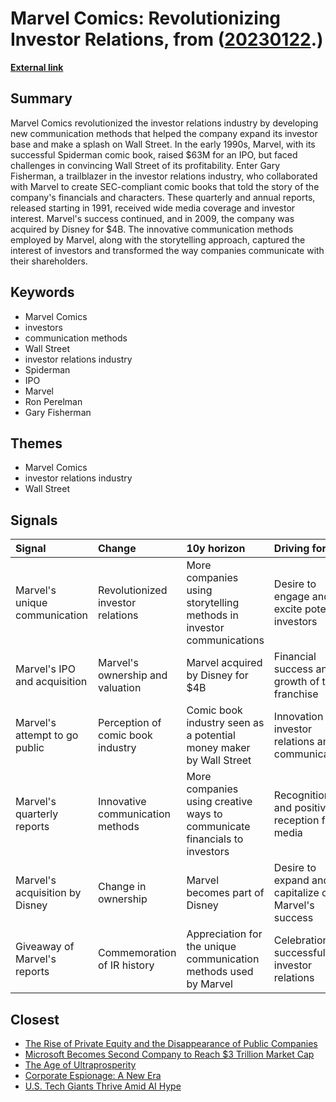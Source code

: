 # __Marvel Comics: Revolutionizing Investor Relations__, from ([20230122](https://kghosh.substack.com/p/20230122).)

__[External link](https://equity-animal.beehiiv.com/p/marvel-comics-captured-generation-investors?utm_source=substack&utm_medium=email)__



## Summary

Marvel Comics revolutionized the investor relations industry by developing new communication methods that helped the company expand its investor base and make a splash on Wall Street. In the early 1990s, Marvel, with its successful Spiderman comic book, raised $63M for an IPO, but faced challenges in convincing Wall Street of its profitability. Enter Gary Fisherman, a trailblazer in the investor relations industry, who collaborated with Marvel to create SEC-compliant comic books that told the story of the company's financials and characters. These quarterly and annual reports, released starting in 1991, received wide media coverage and investor interest. Marvel's success continued, and in 2009, the company was acquired by Disney for $4B. The innovative communication methods employed by Marvel, along with the storytelling approach, captured the interest of investors and transformed the way companies communicate with their shareholders.

## Keywords

* Marvel Comics
* investors
* communication methods
* Wall Street
* investor relations industry
* Spiderman
* IPO
* Marvel
* Ron Perelman
* Gary Fisherman

## Themes

* Marvel Comics
* investor relations industry
* Wall Street

## Signals

| Signal                         | Change                            | 10y horizon                                                               | Driving force                                       |
|:-------------------------------|:----------------------------------|:--------------------------------------------------------------------------|:----------------------------------------------------|
| Marvel's unique communication  | Revolutionized investor relations | More companies using storytelling methods in investor communications      | Desire to engage and excite potential investors     |
| Marvel's IPO and acquisition   | Marvel's ownership and valuation  | Marvel acquired by Disney for $4B                                         | Financial success and growth of the franchise       |
| Marvel's attempt to go public  | Perception of comic book industry | Comic book industry seen as a potential money maker by Wall Street        | Innovation in investor relations and communication  |
| Marvel's quarterly reports     | Innovative communication methods  | More companies using creative ways to communicate financials to investors | Recognition and positive reception from media       |
| Marvel's acquisition by Disney | Change in ownership               | Marvel becomes part of Disney                                             | Desire to expand and capitalize on Marvel's success |
| Giveaway of Marvel's reports   | Commemoration of IR history       | Appreciation for the unique communication methods used by Marvel          | Celebration of successful investor relations        |

## Closest

* [The Rise of Private Equity and the Disappearance of Public Companies](86944a8ff63c9744c1d3cfb858bae3da)
* [Microsoft Becomes Second Company to Reach $3 Trillion Market Cap](b857e9e80c66cf4ca187166ad92ec443)
* [The Age of Ultraprosperity](719500bc852b3f2db19af6d9280207bf)
* [Corporate Espionage: A New Era](24e03440e7901342e12da817c3fc951e)
* [U.S. Tech Giants Thrive Amid AI Hype](a328ee420f076da0f50be7c705cf32a4)